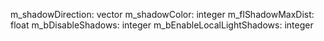 m_shadowDirection: vector
m_shadowColor: integer
m_flShadowMaxDist: float
m_bDisableShadows: integer
m_bEnableLocalLightShadows: integer